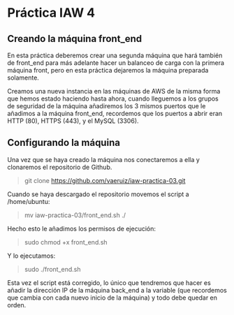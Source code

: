 # Práctica IAW 4

## Creando la máquina front_end

En esta práctica deberemos crear una segunda máquina que hará también de front_end para más adelante hacer un balanceo de carga con la primera máquina front, pero en esta práctica dejaremos la máquina preparada solamente.

Creamos una nueva instancia en las máquinas de AWS de la misma forma que hemos estado haciendo hasta ahora, cuando lleguemos a los grupos de seguridad de la máquina añadiremos los 3 mismos puertos que le añadimos a la máquina front_end, recordemos que los puertos a abrir eran HTTP (80), HTTPS (443), y el MySQL (3306).

## Configurando la máquina

Una vez que se haya creado la máquina nos conectaremos a ella y clonaremos el repositorio de Github.

>git clone https://github.com/vaeruiz/iaw-practica-03.git

Cuando se haya descargado el repositorio movemos el script a /home/ubuntu:

>mv iaw-practica-03/front_end.sh ./

Hecho esto le añadimos los permisos de ejecución:

>sudo chmod +x front_end.sh

Y lo ejecutamos:

>sudo ./front_end.sh

Esta vez el script está corregido, lo único que tendremos que hacer es añadir la dirección IP de la máquina back_end a la variable (que recordemos que cambia con cada nuevo inicio de la máquina) y todo debe quedar en orden.
